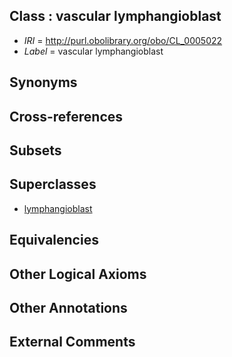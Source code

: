 
## Class : vascular lymphangioblast

 * *IRI* = http://purl.obolibrary.org/obo/CL_0005022
 * *Label* = vascular lymphangioblast

## Synonyms


## Cross-references


## Subsets


## Superclasses

 * [lymphangioblast](../../CL/20/CL_0005020.md)

## Equivalencies


## Other Logical Axioms


## Other Annotations


## External Comments

